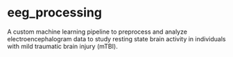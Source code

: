 # eeg_processing
A custom machine learning pipeline to preprocess and analyze electroencephalogram data to study resting state brain activity in individuals with mild traumatic brain injury (mTBI). 
